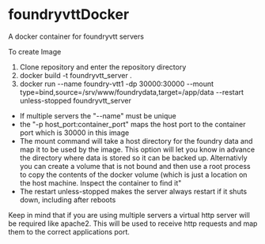 # foundryvttDocker
A docker container for foundryvtt servers


To create Image
1. Clone repository and enter the repository directory
2. docker build -t foundryvtt_server .
3. docker run --name foundry-vtt1 -dp 30000:30000 --mount type=bind,source=/srv/www/foundrydata,target=/app/data --restart unless-stopped foundryvtt_server

- If multiple servers the "--name" must be unique
- the "-p host_port:container_port" maps the host port to the container port which is 30000 in this image
- The mount command will take a host directory for the foundry data and map it to be used by the image. This option will let you know in advance the directory where data is stored so it can be backed up. Alternativly you can create a volume that is not bound and then use a root process to copy the contents of the docker volume (which is just a location on the host machine. Inspect the container to find it"
- The restart unless-stopped makes the server always restart if it shuts down, including after reboots


Keep in mind that if you are using multiple servers a virtual http server will be required like apache2. This will be used to receive http requests and map them to the correct applications port.
